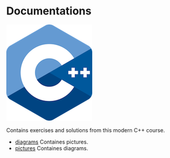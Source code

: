 # Documentations

![logo](pictures/logo.png)

Contains exercises and solutions from this modern C++ course.

* [diagrams](diagrams/README.md) Containes pictures.
* [pictures](pictures/README.md) Containes diagrams.

